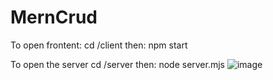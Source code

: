 # MernCrud

To open frontent:
cd /client
then:
npm start

To open the server
cd /server
then:
node server.mjs
![image](https://github.com/mucheru/MernCrud/assets/13763343/19855637-cae3-431c-96d3-574746599771)



